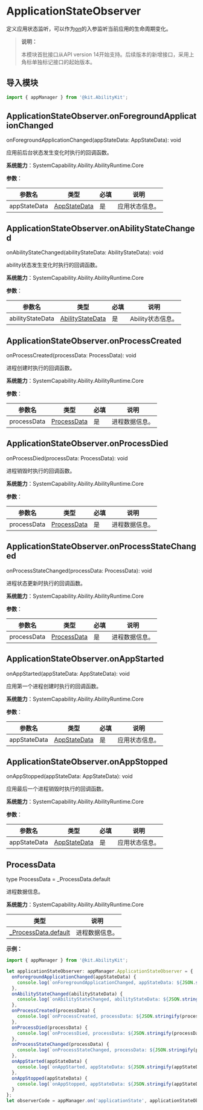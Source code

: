 # ApplicationStateObserver

定义应用状态监听，可以作为[on](js-apis-app-ability-appManager.md#appmanageronapplicationstate)的入参监听当前应用的生命周期变化。

> **说明：**
> 
> 本模块首批接口从API version 14开始支持。后续版本的新增接口，采用上角标单独标记接口的起始版本。

## 导入模块

```ts
import { appManager } from '@kit.AbilityKit';
```

## ApplicationStateObserver.onForegroundApplicationChanged

onForegroundApplicationChanged(appStateData: AppStateData): void

应用前后台状态发生变化时执行的回调函数。

**系统能力**：SystemCapability.Ability.AbilityRuntime.Core

**参数**：

| 参数名 | 类型 | 必填 | 说明 |
| -------- | -------- | -------- | -------- |
| appStateData | [AppStateData](js-apis-inner-application-appStateData.md) | 是 | 应用状态信息。 |

## ApplicationStateObserver.onAbilityStateChanged

onAbilityStateChanged(abilityStateData: AbilityStateData): void

ability状态发生变化时执行的回调函数。

**系统能力**：SystemCapability.Ability.AbilityRuntime.Core

**参数**：

| 参数名 | 类型 | 必填 | 说明 |
| -------- | -------- | -------- | -------- |
| abilityStateData | [AbilityStateData](js-apis-inner-application-abilityStateData.md) | 是 | Ability状态信息。 |

## ApplicationStateObserver.onProcessCreated

onProcessCreated(processData: ProcessData): void

进程创建时执行的回调函数。

**系统能力**：SystemCapability.Ability.AbilityRuntime.Core

**参数**：

| 参数名 | 类型 | 必填 | 说明 |
| -------- | -------- | -------- | -------- |
| processData | [ProcessData](js-apis-inner-application-processData.md) | 是 | 进程数据信息。 |

## ApplicationStateObserver.onProcessDied

onProcessDied(processData: ProcessData): void

进程销毁时执行的回调函数。

**系统能力**：SystemCapability.Ability.AbilityRuntime.Core

**参数**：

| 参数名 | 类型 | 必填 | 说明 |
| -------- | -------- | -------- | -------- |
| processData | [ProcessData](js-apis-inner-application-processData.md) | 是 | 进程数据信息。 |

## ApplicationStateObserver.onProcessStateChanged

onProcessStateChanged(processData: ProcessData): void

进程状态更新时执行的回调函数。

**系统能力**：SystemCapability.Ability.AbilityRuntime.Core

**参数**：

| 参数名 | 类型 | 必填 | 说明 |
| -------- | -------- | -------- | -------- |
| processData | [ProcessData](js-apis-inner-application-processData.md) | 是 | 进程数据信息。 |

## ApplicationStateObserver.onAppStarted

onAppStarted(appStateData: AppStateData): void

应用第一个进程创建时执行的回调函数。

**系统能力**：SystemCapability.Ability.AbilityRuntime.Core

**参数**：

| 参数名 | 类型 | 必填 | 说明 |
| -------- | -------- | -------- | -------- |
| appStateData | [AppStateData](js-apis-inner-application-appStateData.md) | 是 | 应用状态信息。 |

## ApplicationStateObserver.onAppStopped

onAppStopped(appStateData: AppStateData): void

应用最后一个进程销毁时执行的回调函数。

**系统能力**：SystemCapability.Ability.AbilityRuntime.Core

**参数**：

| 参数名 | 类型 | 必填 | 说明 |
| -------- | -------- | -------- | -------- |
| appStateData | [AppStateData](js-apis-inner-application-appStateData.md) | 是 | 应用状态信息。 |

## ProcessData

type ProcessData = _ProcessData.default

进程数据信息。

**系统能力**：SystemCapability.Ability.AbilityRuntime.Core

| 类型 | 说明 |
| --- | --- |
| [_ProcessData.default](js-apis-inner-application-processData.md) | 进程数据信息。 |

**示例：**
```ts
import { appManager } from '@kit.AbilityKit';

let applicationStateObserver: appManager.ApplicationStateObserver = {
  onForegroundApplicationChanged(appStateData) {
    console.log(`onForegroundApplicationChanged, appStateData: ${JSON.stringify(appStateData)}.`);
  },
  onAbilityStateChanged(abilityStateData) {
    console.log(`onAbilityStateChanged, abilityStateData: ${JSON.stringify(abilityStateData)}.`);
  },
  onProcessCreated(processData) {
    console.log(`onProcessCreated, processData: ${JSON.stringify(processData)}.`);
  },
  onProcessDied(processData) {
    console.log(`onProcessDied, processData: ${JSON.stringify(processData)}.`);
  },
  onProcessStateChanged(processData) {
    console.log(`onProcessStateChanged, processData: ${JSON.stringify(processData)}.`);
  },
  onAppStarted(appStateData) {
    console.log(`onAppStarted, appStateData: ${JSON.stringify(appStateData)}.`);
  },
  onAppStopped(appStateData) {
    console.log(`onAppStopped, appStateData: ${JSON.stringify(appStateData)}.`);
  }
};
let observerCode = appManager.on('applicationState', applicationStateObserver);
```